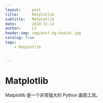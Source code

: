 ```yaml
---
layout:     post
title:      Matplotlib
subtitle:   Matplotlib
date:       2018-11-12
author:     LY
header-img: img/post-bg-kuaidi.jpg
catalog: true
tags:	
    - Matplotlib
    

---
```


# Matplotlib

Matplotlib 是一个非常强大的 Python 画图工具。

